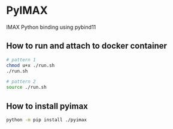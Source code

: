 # PyIMAX

IMAX Python binding using pybind11

## How to run and attach to docker container

```sh
# pattern 1
chmod u+x ./run.sh
./run.sh

# pattern 2
source ./run.sh
```

## How to install pyimax

```sh
python -m pip install ./pyimax
```

